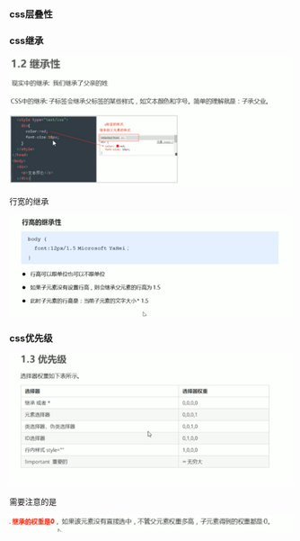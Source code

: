 ### css层叠性







### css继承

![image-20220621165046121](img/css三大特性/image-20220621165046121.png)

行宽的继承

![image-20220621171317606](img/css三大特性/image-20220621171317606.png)

### css优先级

![image-20220621171742273](img/css三大特性/image-20220621171742273.png)

需要注意的是

![image-20220621175205471](img/css三大特性/image-20220621175205471.png)